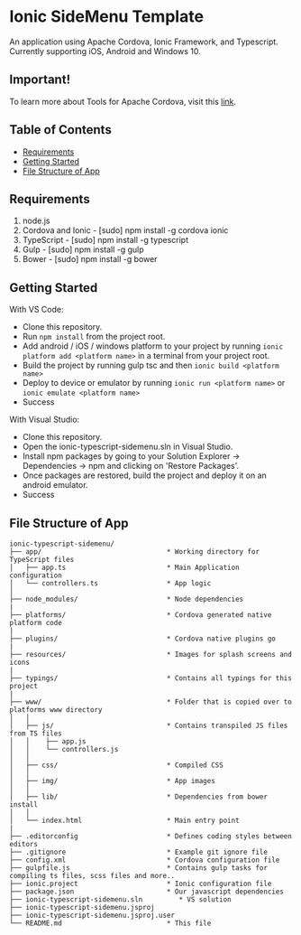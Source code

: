 # Ionic SideMenu Template

An application using Apache Cordova, Ionic Framework, and Typescript. Currently supporting iOS, Android and Windows 10.

## Important!
To learn more about Tools for Apache Cordova, visit this [link](https://taco.visualstudio.com/).

## Table of Contents
 - [Requirements](#requirements)
 - [Getting Started](#getting-started)
 - [File Structure of App](#file-structure-of-app)

## Requirements
1. node.js
2. Cordova and Ionic - [sudo] npm install -g cordova ionic
3. TypeScript - [sudo] npm install -g typescript
4. Gulp - [sudo] npm install -g gulp
5. Bower - [sudo] npm install -g bower

## Getting Started

With VS Code:
* Clone this repository.
* Run `npm install` from the project root.
* Add android / iOS / windows platform to your project by running `ionic platform add <platform name>` in a terminal from your project root.
* Build the project by running gulp tsc and then `ionic build <platform name>`
* Deploy to device or emulator by running `ionic run <platform name>` or `ionic emulate <platform name>`
* Success

With Visual Studio:
* Clone this repository.
* Open the ionic-typescript-sidemenu.sln in Visual Studio.
* Install npm packages by going to your Solution Explorer -> Dependencies -> npm and clicking on 'Restore Packages'. 
* Once packages are restored, build the project and deploy it on an android emulator. 
* Success


## File Structure of App

```
ionic-typescript-sidemenu/
├── app/                               * Working directory for TypeScript files
│   ├── app.ts                         * Main Application configuration
│   └── controllers.ts                 * App logic
│
├── node_modules/                      * Node dependencies
|
├── platforms/                         * Cordova generated native platform code
|
├── plugins/                           * Cordova native plugins go
|
├── resources/                         * Images for splash screens and icons
|
├── typings/                           * Contains all typings for this project
|
├── www/                               * Folder that is copied over to platforms www directory
│   │   
│   ├── js/                            * Contains transpiled JS files from TS files
│   │    ├── app.js                         
│   │    └── controllers.js                 
│   │
│   ├── css/                           * Compiled CSS
│   │
│   ├── img/                           * App images
│   │
│   ├── lib/                           * Dependencies from bower install 
│   │
│   └── index.html                     * Main entry point
|
├── .editorconfig                      * Defines coding styles between editors
├── .gitignore                         * Example git ignore file
├── config.xml                         * Cordova configuration file
├── gulpfile.js                        * Contains gulp tasks for compiling ts files, scss files and more..
├── ionic.project                      * Ionic configuration file
├── package.json                       * Our javascript dependencies
├── ionic-typescript-sidemenu.sln         * VS solution
├── ionic-typescript-sidemenu.jsproj        
├── ionic-typescript-sidemenu.jsproj.user     
└── README.md                          * This file
```


